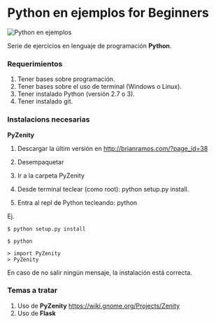 # Python en ejemplos for Beginners

![Python en ejemplos](https://2.bp.blogspot.com/-hxGG5kiOYVU/Toe7sC1UvQI/AAAAAAAAABk/eBKfJN5fZoo/s1600/codemonk2.jpg "Python en ejemplos")

Serie de ejercicios en lenguaje de programación **Python**.


### Requerimientos

1. Tener bases sobre programación.
2. Tener bases sobre el uso de terminal (Windows o Linux).
3. Tener instalado Python (versión 2.7 o 3).
4. Tener instalado git.


### Instalacions necesarias


**PyZenity** 

1. Descargar la últim versión en http://brianramos.com/?page_id=38

2. Desempaquetar
3. Ir a la carpeta PyZenity
4. Desde terminal teclear (como root): python setup.py install.
5. Entra al repl de Python tecleando: python 


Ej.

```
$ python setup.py install

$ python 

> import PyZenity
> PyZenity

```

En caso de no salir ningún mensaje, la instalación está correcta.



### Temas a tratar

1. Uso de **PyZenity** https://wiki.gnome.org/Projects/Zenity
2. Uso de **Flask** 
